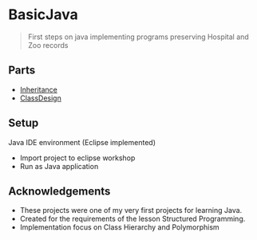 # BasicJava
> First steps on java implementing programs preserving Hospital and Zoo records 
  
## Parts
* [Inheritance](Inheritance/README.md)
* [ClassDesign](ClassDesign/README.md)

 ## Setup
Java IDE environment (Eclipse implemented)

* Import project to eclipse workshop
* Run as Java application


## Acknowledgements
- These projects were one of my very first projects for learning Java.
- Created for the requirements of the lesson Structured Programming.
- Implementation focus on Class Hierarchy and Polymorphism

